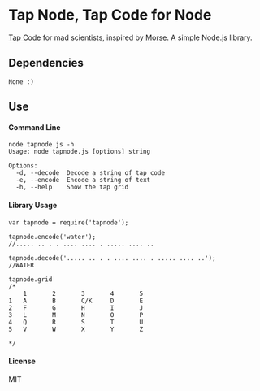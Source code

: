 # Tap Node, Tap Code for Node
[Tap Code](http://en.wikipedia.org/wiki/Tap_code) for mad scientists, inspired by [Morse](https://github.com/ecto/morse). A simple Node.js library.

## Dependencies
    None :)

## Use
#### Command Line
    node tapnode.js -h
    Usage: node tapnode.js [options] string
    
    Options:
      -d, --decode  Decode a string of tap code
      -e, --encode  Encode a string of text
      -h, --help    Show the tap grid  

#### Library Usage

    var tapnode = require('tapnode');
    
    tapnode.encode('water');
    //..... .. . . .... .... . ..... .... ..
    
    tapnode.decode('..... .. . . .... .... . ..... .... ..');
    //WATER
    
    tapnode.grid
    /*
        1       2       3       4       5
    1   A       B       C/K     D       E
    2   F       G       H       I       J
    3   L       M       N       O       P
    4   Q       R       S       T       U
    5   V       W       X       Y       Z
    
    */
    
    

#### License
MIT
